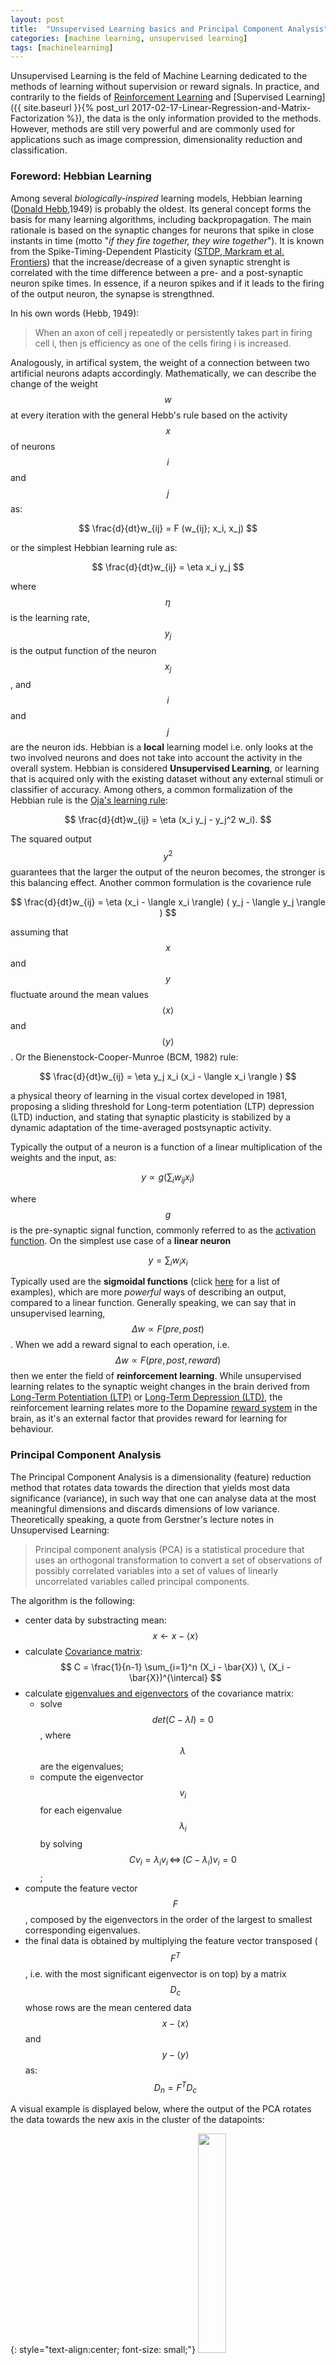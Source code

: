```yaml
---
layout: post
title:  "Unsupervised Learning basics and Principal Component Analysis"
categories: [machine learning, unsupervised learning]
tags: [machinelearning]
---
```


Unsupervised Learning is the feld of Machine Learning dedicated to the methods of learning without supervision or reward signals. In practice, and contrarily to the fields of [Reinforcement Learning](https://en.wikipedia.org/wiki/Reinforcement_learning) and  [Supervised Learning]({{ site.baseurl }}{% post_url  2017-02-17-Linear-Regression-and-Matrix-Factorization %}), the data is the only information provided to the methods. However, methods are still very powerful and are commonly used for applications such as image compression, dimensionality reduction and classification. 

### Foreword: Hebbian Learning

Among several *biologically-inspired* learning models, Hebbian learning ([Donald Hebb](https://en.wikipedia.org/wiki/Donald_O._Hebb),1949) is probably the oldest. Its general concept forms the basis for many learning algorithms, including backpropagation. The main rationale is based on the synaptic changes for neurons that spike in close instants in time (motto "*if they fire together, they wire together*"). It is known from the Spike-Timing-Dependent Plasticity ([STDP, Markram et al. Frontiers](https://www.frontiersin.org/articles/10.3389/fnsyn.2012.00002/full)) that the increase/decrease of a given synaptic strenght is correlated with the time difference between a pre- and a post-synaptic neuron spike times. In essence, if a neuron spikes and if it leads to the firing of the output neuron, the synapse is strengthned.

In his own words (Hebb, 1949):

> When an axon of cell j repeatedly or persistently takes part in firing cell i, then js efficiency as one of the cells firing i is increased.

Analogously, in artifical system, the weight of a connection between two artificial neurons adapts accordingly. Mathematically, we can describe the change of the weight $$w$$ at every iteration with the general Hebb's rule based on the activity $$x$$ of neurons $$i$$ and $$j$$ as:

$$
\frac{d}{dt}w_{ij} = F (w_{ij}; x_i, x_j)
$$

or the simplest Hebbian learning rule as:

$$
\frac{d}{dt}w_{ij} = \eta x_i y_j
$$

where $$\eta$$ is the learning rate, $$y_j$$ is the output function of the neuron $$x_j$$, and $$i$$ and $$j$$ are the neuron ids. Hebbian is a **local** learning model i.e. only looks at the two involved neurons and does not take into account the activity in the overall system.  Hebbian is considered **Unsupervised Learning**, or learning that is acquired only with the existing dataset without any external stimuli or classifier of accuracy. Among others, a common formalization of the Hebbian rule is the [Oja's learning rule](http://www.scholarpedia.org/article/Oja_learning_rule):


$$
\frac{d}{dt}w_{ij} = \eta (x_i y_j - y_j^2 w_i).
$$ 

The squared output $$y^2$$ guarantees that the larger the output of the neuron becomes, the stronger is this balancing effect.
Another common formulation is the covarience rule

$$
\frac{d}{dt}w_{ij} = \eta (x_i - \langle x_i \rangle) ( y_j - \langle y_j \rangle ) 
$$

assuming that $$x$$ and $$y$$ fluctuate around the mean values $$ \langle x \rangle $$ and $$ \langle y \rangle $$. Or the Bienenstock-Cooper-Munroe (BCM, 1982) rule:

$$
\frac{d}{dt}w_{ij} = \eta y_j x_i (x_i - \langle x_i \rangle )
$$

a physical theory of learning in the visual cortex developed in 1981, proposing a sliding threshold for Long-term potentiation (LTP) depression (LTD) induction, and stating that synaptic plasticity is stabilized by a dynamic adaptation of the time-averaged postsynaptic activity.

Typically the output of a neuron is a function of a linear multiplication of the weights and the input, as:

$$
y \propto g(\sum_i w_{ij} x_i)
$$

where $$g$$ is the pre-synaptic signal function, commonly referred to as the [activation function](https://en.wikipedia.org/wiki/Activation_function). On the simplest use case of a **linear neuron**

$$
y = \sum_i w_i x_i
$$

Typically used are the **sigmoidal functions** (click [here](https://en.wikipedia.org/wiki/Sigmoid_function#Examples) for a list of examples), which are more *powerful* ways of describing an output, compared to a linear function. Generally speaking, we can say that in unsupervised learning, $$\Delta w \propto F(pre,post)$$. When we add a reward signal to each operation, i.e. $$\Delta w \propto F(pre, post, reward)$$ then we enter the field of **reinforcement learning**. While unsupervised learning relates to the synaptic weight changes in the brain derived from [Long-Term Potentiation (LTP)](https://en.wikipedia.org/wiki/Long-term_potentiation) or [Long-Term Depression (LTD)](https://en.wikipedia.org/wiki/Long-term_depression), the reinforcement learning relates more to the Dopamine [reward system](https://en.wikipedia.org/wiki/Reward_system) in the brain, as it's an external factor that provides reward for learning for behaviour. 

### Principal Component Analysis

The Principal Component Analysis is a dimensionality (feature) reduction method that rotates data towards the direction that yields most data significance (variance), in such way that one can analyse data at the most meaningful dimensions and discards dimensions of low variance. Theoretically speaking, a quote from Gerstner's lecture notes in Unsupervised Learning:

<blockquote class="blockquote text-right">
Principal component analysis (PCA) is a statistical procedure that uses an orthogonal transformation to convert a set of observations of possibly correlated variables into a set of values of linearly uncorrelated variables called principal components.
</blockquote>

The algorithm is the following:
- center data by substracting mean: $$x \leftarrow x - \langle x \rangle$$
- calculate [Covariance matrix](https://en.wikipedia.org/wiki/Covariance_matrix): $$ C = \frac{1}{n-1} \sum_{i=1}^n (X_i - \bar{X}) \, (X_i - \bar{X})^{\intercal}  $$
- calculate [eigenvalues and eigenvectors](https://en.wikipedia.org/wiki/Eigenvalues_and_eigenvectors) of the covariance matrix:
  - solve $$det(C - \lambda I)=0$$, where $$\lambda$$ are the eigenvalues;
  - compute the eigenvector $$v_i$$ for each eigenvalue $$\lambda_i$$ by solving $$C v_i = \lambda_i v_i \, \Leftrightarrow \, (C- \lambda_i) v_i = 0$$;
- compute the feature vector $$F$$, composed by the eigenvectors in the order of the largest to smallest corresponding eigenvalues.
- the final data is obtained by multiplying the feature vector transposed ($$F^T$$, i.e. with the most significant eigenvector is on top) by a matrix $$D_c$$ whose rows are the mean centered data $$x - \langle x \rangle $$ and $$y - \langle y \rangle $$ as: $$D_n = F^T D_c$$

A visual example is displayed below, where the output of the PCA rotates the data towards the new axis in the cluster of the datapoints:

{: style="text-align:center; font-size: small;"}
<img width="30%" height="30%" src="/assets/Unsupervised-Learning/GaussianScatterPCA.svg.png">

{: style="text-align:center; font-size: small;"}
source: wikipedia

We can now discard the least significant dimensions of the final post-PCA data, reducing the number of features in the model. The size of $$F$$ dictates the ammount of compression we achieve.

To recover the the original data (or an approximation if $$F$$ does not include all features), we invert the transform operation and ~~divide~~ and multiply the transformed data by the inverse of the transformation matrix $$F^{-T}$$, i.e.:

$$
D_c = F^{-T} D_n = F D_n
$$

### Independent Component Analysis

This section was largely inspired on the lecture notes of Tatsuya Yokota, Assistant Professor at Nagoya Institute of Technology

An interesting related topic is the Independent Component Analysis (ICA), a method for [Blind Source Separation](https://en.wikipedia.org/wiki/Blind_signal_separation), a technique that allows one to separate a multidimensional signal into additive subcomponents, under the assumption that:
- the input signals $$s_1$$, ..., $$s_n$$ are statistically independent i.e. $$p(s_1, s_2, ..., s_n) = p(s_1)\,\,p(s_2) \,\, ... \,\, p(s_n)$$ 
- the values of signals do not follow a Gaussian distributions, otherwise ICA is impossible. 

The ICA is based on the [Central Limit Theorem](https://en.wikipedia.org/wiki/Central_limit_theorem) that states that the distribution of the sum of $$N$$ random variables approaches Gaussian as $$N \rightarrow \infty$$. As an example, the throw of a dice has an uniform distribution of 1 to 6, but the distribution of the sum of throws is not uniform --- it will be better approximated by a Gaussian as the number of throws increase.  *Non-Gaussianity is Independence*. 

A famous example is the [cocktail party](https://en.wikipedia.org/wiki/Cocktail_party_effect) problem. A guest will be listening to an observed signal $$x$$ from an original signal $$s$$, as in:

$$
x_1(t) = a_{11}s_1(t) + a_{12}s_2(t) + a_{13}s_3(t)\\
x_2(t) = a_{21}s_1(t) + a_{22}s_2(t) + a_{23}s_3(t)\\
x_3(t) = a_{31}s_1(t) + a_{32}s_2(t) + a_{33}s_3(t)
$$

We assume that $$s_1$$, $$s_2$$ and $$s_3$$ are statistically independent. The goal of the ICA is to estimate the independent components $$s(t)$$ from $$x(t)$$, with

$$
x(t) = As(t)
$$

$$A$$ is a regular matrix. Thus, we can write the problem as $$s(t) = Bx(t)$$, where $$B = A^{-1}$$. It is only necessary to estimate $$B$$ so that $${ s_i }$$ are independent.

White signals are defined as $$z$$ such that it satisfies $$E [z] = 0$$, and $$E [ z z^T ] = I$$. Whitening is useful for the preprocessing of the ICA. The whitening of the signals $$x(t)$$ are given by $$z (t) = V x(t)$$, where $$V$$ is the whitening matrix. Model becomes:

$$
s(t) = U z (t) = U V x (t) = B x (t)
$$

where $$U$$ is an orthogonal transform matrix.  **Whitening simplifies the ICA**, so it is only necessary to estimate $$U$$. A visual illustration of the source, observerd and whitened data is diplayed below:

{: style="text-align:center; font-size: small;"}
<img width="20%" height="20%" src="/assets/Unsupervised-Learning/ica_source.png">
<img width="20%" height="20%" src="/assets/Unsupervised-Learning/ica_observed.png"> 
<img width="20%" height="20%" src="/assets/Unsupervised-Learning/ica_whitening.png">

{: style="text-align:center; font-size: small;"}
source: T. Yokota, Lecture notes, Nagoya Institute of Technology

** Non-Guassianity is a measure of independence**. Kurtosis is a measure of non-Gaussianity, defined by:

$$
k(y) =  E [y^4] - 3 (E[y^2])^2.
$$

We assume that $$y$$ is white, i.e. $$E[y]=0$$ and $$E[y^2]=1$$, thus

$$
k(y) = E[y^4]-3.
$$

We solve the ICA problem with

$$
\hat{b} = max_b | k(b^T x(t)) |
$$ 

We aim to maximize the absolute value of the *kurtosis* , i.e. maximize $$| k(w^Tz) |$$ such that $$w^T w=1$$. The differential is:

{: style="text-align:center; font-size: small;"}
<img width="50%" height="50%" src="/assets/Unsupervised-Learning/ica_kurtosis.png">

Now we can solve via Gradient descent:
- $$w \leftarrow w + \Delta w$$;
- with $$w \propto sign [ k(w^T z)] [ E [ z(w^T z)^3 ] - 3w ] $$. 

Or... because the algorithm converges when $$w \propto \Delta w$$, and  $$w$$ and $$-w$$ are equivalent, by the **FastICA** as:
- $$w \leftarrow E [ z ( w^T z)^3 ] - 3w$$

As a final remark, it is relevant to mention that *kurtosis is very weak with outliers because is a fourth order function*. An alternative often used method is the Neg-entropy, robust for outliers. I'll ommit it for brevity. If you're interested on details, check the [original lecture notes](https://www.slideshare.net/yokotatsuya/independent-component-analysis-11359849).

### Competitive Learning and k-means

Not to be confused with the [k-nearest neighbours algorithm (KNN)](https://en.wikipedia.org/wiki/K-nearest_neighbors_algorithm).

Competitive Learning underlies the self organization of the brain. In practice, neural network wiring is adaptive, not fixed. And competition drives wiring across all brain systems (motor cortex, neocortex, etc.).
A common technique for data reduction from competitive learning is the **prototype clustering**, where we represent the datapoints $$x_n$$ by a smaller set of prototypes $$w_n$$ that represent point clusters. The general rule is that *a new point $$x$$ belongs to the closest prototype $$k$$*, i.e. 

$$
| w_k - x | \leq | w_i - x | \text{, for all } i
$$ 

This kind of resolution underlies problems such as the [Voronoi diagram](https://en.wikipedia.org/wiki/Voronoi_diagram) for spatial data partitioning. A 2D example follows, where we cluster points in a region (coloured cells) by their prototype (black points):


{: style="text-align:center; font-size: small;"}
<img width="30%" height="30%" src="/assets/Unsupervised-Learning/voronoi.png">

{: style="text-align:center; font-size: small;"}
source: wikipedia


Such methods can be applied to e.g. image compression, where one may reduce every RGB pixel in the range $$[0-255, 0-255, 0-255]$$ to a similar color in a smaller interval or colors. The reconstruction (squared) error is the sum of the error across all datapoints of all clusters $$C$$:

$$
E = \sum_k \sum_{u \in C_k} (w_k - x_u)^2 
$$ 

The **k-means clustering** is an iterative method for propotype clustering. The objective is to find:

$$
argmin_s \sum_{i \in [1,k]} \sum_{x \in S_i} || x - w_k ||^2
$$

The algorithm iteratively performs 2 steps:
- assignment step: assign each observation to the closest mean, based on e.g. [Euclidian distance](https://en.wikipedia.org/wiki/Euclidean_distance);
- update step: calculate the new means as the centroids of the observations in the new cluster;
  $$ w_i^{(t+1)} = \frac{1}{| C^{(t)}_i |} \sum_{x_j \in C_i^{(t)}} x_j $$  

The algorithm converges when the assignements no longer change. This can be shown by the following:
- Convergence means $$\Delta w_i = 0$$. So if we have convergence, we must have 

$$
\eta \sum_{u \in C_i} (x_u - w_i) = 0 \rightarrow \sum_{u \in C_i} x_u - N w_i =0 \rightarrow w_i = 1/N \sum_{u \in C_i} x_u
$$
  
which is the definition of center of mass of group $$i$$. An illustration of the algorithm follows:


{: style="text-align:center; font-size: small;"}
<img width="70%" height="70%" src="/assets/Unsupervised-Learning/k-means.png">

{: style="text-align:center; font-size: small;"}
source: wikipedia


On a 2D universe, one can imagine a 3-cluster algorithm to follow as:

{: style="text-align:center; font-size: small;"}
<img width="30%" height="30%" src="/assets/Unsupervised-Learning/K-means_convergence.gif">

{: style="text-align:center; font-size: small;"}
source: wikipedia


The previous update function is a **batch learning rule**, as it updates the weight based on a set (*batch*) of inputs. The converse rule is called the **online update** rule and updates the weights at the introduction of every new input:

$$
\Delta w_i = \eta (x_u - w_i)
$$

which is the Oja's Hebbian learning rule.

K-means has 2 main problems:
- forces the clusters to be spherical, but sometimes it is desirable to have elliptical clusters;
- each element can only belong to a cluster, but this may not always be a good choice;

Both problems can be fixed with Gaussian [Mixture Models](https://en.wikipedia.org/wiki/Mixture_model). A mixture model corresponds to the mixture of distributions --- in this case Gaussians --- that represents the probability distribution of observations in the overall population. This content is covered in [another post]({{ site.baseurl }}{% post_url 2019-07-01-Variational-Inference-GMM %}).

### Self-Organizing Maps and Kohonen Maps

A self-organizing map (SOM) is an unsupervised artificial neural network, typically applied on a 2D space, that represents a discretization of the input space (or the training set). Its main purpose is to represent training by localized regions (neurons) that represent agglomerates of inputs:

{: style="text-align:center; font-size: small;"}
<img width="40%" height="40%" src="/assets/Unsupervised-Learning/kohonen.png">
<img width="43%" height="43%" src="/assets/Unsupervised-Learning/kohonen2.png">

{: style="text-align:center; font-size: small;"}
source: Unsupervised and Reinforcement Learning lecture nodes from W. Gerstner at EPFL


The algorithm is the following:
- neurons are randomly placed in the multidimensional space
- at every iteration, we choose an input $$x_u$$;
- We determine which neuron $$k$$ is the *winner*, ie the closest in space: 

$$
| w_k - x_u | \leq | w_i x_u | \text{, for all } i
$$

- Update the weights of the winner and its neighbours, by pulling them closer to the input vector. Here $$\Lambda$$ is a restraint due to distance from BMU, usually called the neighborhood function. It is also possible to add $$\alpha(t)$$ describing a restraint due to iteration progress.

$$
\Delta w_j = \eta \Lambda (j,k) (x_u - w_i)
$$

- repeat until stabilization: either by reaching the maximum iterations count, or difference in weights below a given threshold. 

I found a very nice video demonstrating an iterative execution of the Kohonen map [in this link](https://www.youtube.com/watch?v=IixbH1gDhsg) and [this link](https://www.youtube.com/watch?v=zeOtwCAI3Fs). 

A good example is the detection of hand-written digits on a trained dataset of the [MNIST database](http://yann.lecun.com/exdb/mnist/). For simplicity, we will work only with digits from 0 to 9. 
Each digit is a 28x28 (=784) pixel array, represented as data point on a 784-d dataspace. Each pixels is monochromatic, thus each dimension is limited to values between 0 and 256. Our task is to, given a database of 5000 handwritten digits, find the best 6x6 SOM that best represents 4 numbers from 0-9. We will study how choosing the right neighborhood width and learning rate affect the performance of the Kohonen map.

The input dataset and the `python` implementation are available in <a href="/assets/Unsupervised-Learning/kohonen_mnist.zip">kohonen_mnist.zip</a>. The goal is to fine-tune the neighboring and learning rate $$\eta$$ parameters. A good solution would give you some visual perception of the numbers being identified (in this case 0, 1, 2 and 3). Here I discuss three possible outputs:
- left: a nicely tuned SOM, where each quadrant of neurons represents a digit;
- center: a SOM with a high learning rate. The large step size makes neurons *step* for too long distances during trainig,  leading to a mixing of digits on proximal neurons and possibly a  *tangled* SOM web;
- right: a SOM with a high neighborhood width. The high width causes all neurons to behave almost synchronously, due tot he very wide range of the udpate function. This leads to very similar outputs per neuron;


{: style="text-align:center; font-size: small;"}
<img width="25%" height="25%" src="/assets/Unsupervised-Learning/kohonen_1.png">
<span style="display:inline-block; width:1cm;"></span>
<img width="25%" height="25%" src="/assets/Unsupervised-Learning/kohonen_2.png">
<span style="display:inline-block; width:1cm;"></span>
<img width="25%" height="25%" src="/assets/Unsupervised-Learning/kohonen_3.png">
 
 
For more examples, check the [wikipedia entry for Self Organizing maps](https://en.wikipedia.org/wiki/Self-organizing_map#Examples).

### The Curse of Dimensionality

As a final remark, distance-based methods struggle with high dimensionality data. This is particularly relevant on Euclidian distances. This is due to a phenomen denominated the [Curse of Dimensionality](https://en.wikipedia.org/wiki/Curse_of_dimensionality) that states that the distance between any two given elements in a multidimensional space becomes similar as we increase the number of dimensions, deeming the distance metric almost irrelevant. I will not detail the soundness of the claim, but check this [blog post](https://towardsdatascience.com/that-cursing-dimensionality-ac317fb0fdcc) if you are interested in knowing the details.

